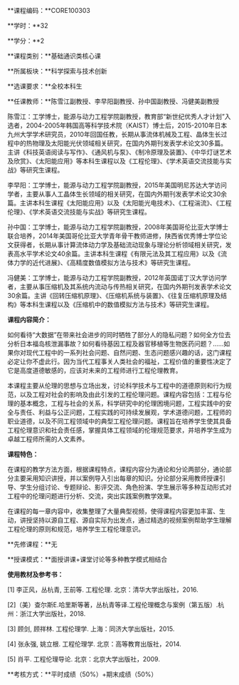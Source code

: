 **课程编码：**CORE100303

**学时：**32

**学分：**2

**课程类别：**基础通识类核心课

**所属板块：**科学探索与技术创新

**选课要求：**全校本科生

**任课教师：**陈雪江副教授、李早阳副教授、孙中国副教授、冯健美副教授

陈雪江：工学博士，能源与动力工程学院副教授，教育部“新世纪优秀人才计划”入选者，2004-2005年韩国高等科学技术院（KAIST）博士后，2015-2010年日本九州大学学术研究员，2010年回国任教，长期从事流体机械及工程、晶体生长过程中的热物理及太阳能光伏领域相关研究，在国内外期刊发表学术论文30多篇。主讲《科技英语阅读与写作》、《通风机与泵》、《制冷原理及装置》、《中华灯谜艺术及欣赏》、《太阳能应用》等本科生课程以及《工程伦理》、《学术英语交流技能与实战》等研究生课程。

李早阳：工学博士，能源与动力工程学院副教授，2015年美国明尼苏达大学访问学者，主要从事人工晶体生长领域的相关研究，在国内外期刊发表学术论文30余篇。主讲本科生课程《太阳能应用》以及《太阳能光电技术》、《工程湍流》、《工程伦理》、《学术英语交流技能与实战》等研究生课程。

孙中国：工学博士，能源与动力工程学院副教授，2008年美国哥伦比亚大学博士联合培养，2014年美国哥伦比亚大学青年骨干教师进修，陕西省优秀博士学位论文获得者，长期从事计算流体动力学及基础流动现象与理论分析领域相关研究，发表高水平学术论文40余篇。主讲本科生课程《有限元法及其工程应用》以及《流体力学的近代进展》、《高精度数值模拟方法与技术》等研究生课程。

冯健美：工学博士，能源与动力工程学院副教授，2012年英国诺丁汉大学访问学者，主要从事压缩机及其系统内流动与传热相关研究，在国内外期刊发表学术论文30余篇。主讲《回转压缩机原理》、《压缩机系统与装置》、《往复压缩机原理及结构》等本科生课程以及《压缩机中的数值模拟方法与技术》等研究生课程。

**课程内容简介：**

如何看待“大数据”在带来社会进步的同时牺牲了部分人的隐私问题？如何全方位去分析日本福岛核泄漏事故？如何看待基因工程及器官移植等生物医药问题？……如果你对现代工程中的一系列社会问题、自然问题、生态问题感兴趣的话，这门课程必定让你不虚此行。因为当代工程事关人类社会的福祉，工程价值的重要性决定了它是高度道德敏感的，应该对未来的工程师进行工程伦理教育。

本课程主要从伦理的思想与立场出发，讨论科学技术与工程中的道德原则和行为规范，以及工程对社会的影响及由此引发的工程伦理问题。课程内容包括：工程与伦理的基本概念，工程与社会的关系，科学研究中的伦理困境问题，工程实践中的安全与责任、利益与公正问题，工程实践的可持续发展观，学术道德问题，工程师的职业道德，以及不同工程领域中的典型工程伦理问题。课程旨在培养学生使其具备工程伦理意识和社会责任感，掌握具体工程领域的伦理规范要求，并培养学生成为卓越工程师所需的人文素养。

**课程特色：**

在课程的教学方法方面，根据课程特点，课程内容分为通论和分论两部分，通论部分主要采用知识讲授，并以案例导入引出每章的知识。分论部分采用教师授课引导、学生分组讨论、专题辩论、影评交流、角色扮演、学生展示等多种互动形式对工程中的伦理问题进行分析、交流，突出实践案例教学效果。

在课程的每一章内容中，收集整理了大量典型视频，使得课程内容更加丰富、生动，讲授坚持以源自工程、源自实际为出发点，通过精选的视频案例帮助学生理解工程伦理的原则和规范，培养学生工程伦理意识。

**先修课程：**无

**授课模式：**面授讲课+课堂讨论等多种教学模式相结合

**使用教材及参考书：**

\[1] 李正风，丛杭青, 王前等. 工程伦理. 北京：清华大学出版社，2016.

\[2]（美）查尔斯E.哈里斯等著，丛杭青等译.工程伦理概念与案例（第五版）.杭州：浙江大学出版社，2018.

\[3] 顾剑, 顾祥林. 工程伦理学. 上海：同济大学出版社，2015.

\[4] 张永强, 姚立根. 工程伦理学. 北京：高等教育出版社，2014.

\[5] 肖平. 工程伦理导论. 北京：北京大学出版社，2009.

**考核方式：**平时成绩（50%）+期末成绩（50%）